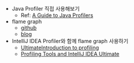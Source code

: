 - Java Profiler 직접 사용해보기
  - Ref: [A Guide to Java Profilers](https://www.baeldung.com/java-profilers)
- flame graph
  - [github](https://github.com/brendangregg/FlameGraph)
  - [blog](https://netflixtechblog.com/java-in-flames-e763b3d32166)
- IntelliJ IDEA Profiler와 함께 flame graph 사용하기
  - [UltimateIntroduction to profiling](https://www.jetbrains.com/help/idea/cpu-profiler.html)
  - [Profiling Tools and IntelliJ IDEA Ultimate](https://blog.jetbrains.com/idea/2020/03/profiling-tools-and-intellij-idea-ultimate/)
